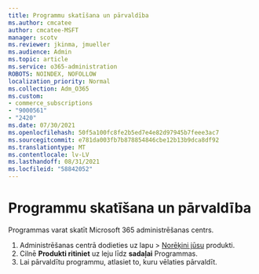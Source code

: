 ```yaml
---
title: Programmu skatīšana un pārvaldība
ms.author: cmcatee
author: cmcatee-MSFT
manager: scotv
ms.reviewer: jkinma, jmueller
ms.audience: Admin
ms.topic: article
ms.service: o365-administration
ROBOTS: NOINDEX, NOFOLLOW
localization_priority: Normal
ms.collection: Adm_O365
ms.custom:
- commerce_subscriptions
- "9000561"
- "2420"
ms.date: 07/30/2021
ms.openlocfilehash: 50f5a100fc8fe2b5ed7e4e82d97945b7feee3ac7
ms.sourcegitcommit: e781da003fb7b878854846cbe12b13b9dca8df92
ms.translationtype: MT
ms.contentlocale: lv-LV
ms.lasthandoff: 08/31/2021
ms.locfileid: "58842052"
---
```

# <a name="how-to-view-and-manage-apps"></a>Programmu skatīšana un pārvaldība

Programmas varat skatīt Microsoft 365 administrēšanas centrs.

1. Administrēšanas centrā dodieties uz lapu  >  [Norēķini jūsu](https://go.microsoft.com/fwlink/p/?linkid=842054) produkti.
2. Cilnē **Produkti ritiniet** uz leju līdz **sadaļai** Programmas.
3. Lai pārvaldītu programmu, atlasiet to, kuru vēlaties pārvaldīt.